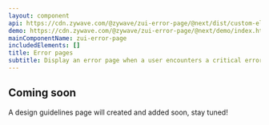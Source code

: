 ```yaml
---
layout: component
api: https://cdn.zywave.com/@zywave/zui-error-page/@next/dist/custom-elements.json
demo: https://cdn.zywave.com/@zywave/zui-error-page/@next/demo/index.html
mainComponentName: zui-error-page
includedElements: []
title: Error pages
subtitle: Display an error page when a user encounters a critical error.
---
```


## Coming soon

A design guidelines page will created and added soon, stay tuned!
